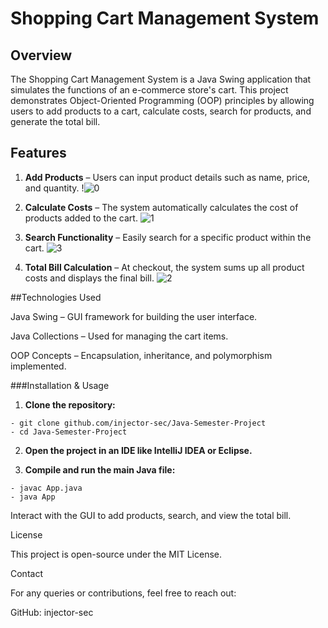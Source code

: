 # Shopping Cart Management System

## Overview

The Shopping Cart Management System is a Java Swing application that simulates the functions of an e-commerce store's cart. This project demonstrates Object-Oriented Programming (OOP) principles by allowing users to add products to a cart, calculate costs, search for products, and generate the total bill.

## Features

1. **Add Products** – Users can input product details such as name, price, and quantity.
!![0](https://github.com/user-attachments/assets/c9f8141f-f392-41de-a497-fa0b3c29fa4f)


2. **Calculate Costs** – The system automatically calculates the cost of products added to the cart.
![1](https://github.com/user-attachments/assets/291eb4a9-7310-4683-a3fc-d8474aaab62b)

3. **Search Functionality** – Easily search for a specific product within the cart.
![3](https://github.com/user-attachments/assets/21bc77d2-c643-4ade-94cf-ebdd9589ab34)

4. **Total Bill Calculation** – At checkout, the system sums up all product costs and displays the final bill.
![2](https://github.com/user-attachments/assets/8dbc4d1f-a8b4-4522-99e4-4d120a3ea6f4)

##Technologies Used

Java Swing – GUI framework for building the user interface.

Java Collections – Used for managing the cart items.

OOP Concepts – Encapsulation, inheritance, and polymorphism implemented.




###Installation & Usage

1. **Clone the repository:**
```
- git clone github.com/injector-sec/Java-Semester-Project
- cd Java-Semester-Project
```

2. **Open the project in an IDE like IntelliJ IDEA or Eclipse.**

3. **Compile and run the main Java file:**

```
- javac App.java
- java App
```

Interact with the GUI to add products, search, and view the total bill.

License

This project is open-source under the MIT License.

Contact

For any queries or contributions, feel free to reach out:

GitHub: injector-sec


